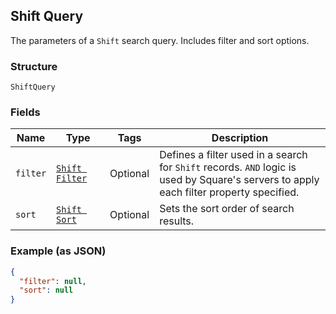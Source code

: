 ## Shift Query

The parameters of a `Shift` search query. Includes filter and sort options.

### Structure

`ShiftQuery`

### Fields

| Name | Type | Tags | Description |
|  --- | --- | --- | --- |
| `filter` | [`Shift Filter`]($m/ShiftFilter) | Optional | Defines a filter used in a search for `Shift` records. `AND` logic is<br>used by Square's servers to apply each filter property specified. |
| `sort` | [`Shift Sort`]($m/ShiftSort) | Optional | Sets the sort order of search results. |

### Example (as JSON)

```json
{
  "filter": null,
  "sort": null
}
```

